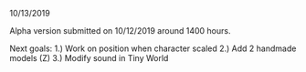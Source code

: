 10/13/2019

Alpha version submitted on 10/12/2019 around 1400 hours.

Next goals:
1.) Work on position when character scaled
2.) Add 2 handmade models (Z)
3.) Modify sound in Tiny World
